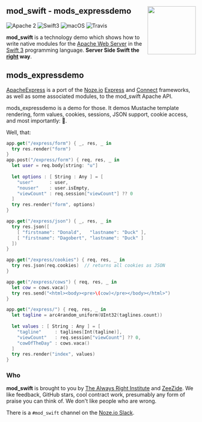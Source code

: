 <h2>mod_swift - mods_expressdemo
  <img src="http://zeezide.com/img/mod_swift.svg"
       align="right" width="128" height="128" />
</h2>

![Apache 2](https://img.shields.io/badge/apache-2-yellow.svg)
![Swift3](https://img.shields.io/badge/swift-3-blue.svg)
![macOS](https://img.shields.io/badge/os-macOS-green.svg?style=flat)
![Travis](https://travis-ci.org/AlwaysRightInstitute/mod_swift.svg?branch=develop)

**mod_swift** is a technology demo which shows how to write native modules
for the
[Apache Web Server](https://httpd.apache.org)
in the 
[Swift 3](http://swift.org/)
programming language.
**Server Side Swift the [right](http://www.alwaysrightinstitute.com/) way**.

## mods_expressdemo

[ApacheExpress](../ApacheExpress/README.md) is a port of the
[Noze.io](http://noze.io/)
[Express](https://github.com/NozeIO/Noze.io/tree/master/Sources/express)
and
[Connect](https://github.com/NozeIO/Noze.io/tree/master/Sources/connect)
frameworks, as well as some associated modules, to the mod_swift Apache API.

mods_expressdemo is a demo for those.
It demos Mustache template rendering, form values, cookies, sessions, JSON support,
cookie access, and most importantly: 🐄.

Well, that:
```swift
app.get("/express/form") { _, res, _ in
  try res.render("form")
}
app.post("/express/form") { req, res, _ in
  let user = req.body[string: "u"]
  
  let options : [ String : Any ] = [
    "user"      : user,
    "nouser"    : user.isEmpty,
    "viewCount" : req.session["viewCount"] ?? 0
  ]
  try res.render("form", options)
}

app.get("/express/json") { _, res, _ in
  try res.json([
    [ "firstname": "Donald",   "lastname": "Duck" ],
    [ "firstname": "Dagobert", "lastname": "Duck" ]
  ])
}

app.get("/express/cookies") { req, res, _ in
  try res.json(req.cookies)  // returns all cookies as JSON
}

app.get("/express/cows") { req, res, _ in
  let cow = cows.vaca()
  try res.send("<html><body><pre>\(cow)</pre></body></html>")
}

app.get("/express/") { req, res, _ in
  let tagline = arc4random_uniform(UInt32(taglines.count))
  
  let values : [ String : Any ] = [
    "tagline"     : taglines[Int(tagline)],
    "viewCount"   : req.session["viewCount"] ?? 0,
    "cowOfTheDay" : cows.vaca()
  ]
  try res.render("index", values)
}
```


### Who

**mod_swift** is brought to you by
[The Always Right Institute](http://www.alwaysrightinstitute.com)
and
[ZeeZide](http://zeezide.de).
We like feedback, GitHub stars, cool contract work,
presumably any form of praise you can think of.
We don't like people who are wrong.

There is a `#mod_swift` channel on the [Noze.io Slack](http://slack.noze.io).

